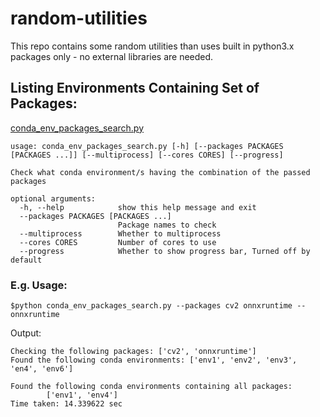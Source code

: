 # random-utilities

This repo contains some random utilities than uses built in python3.x packages only - no external libraries are needed.

## Listing Environments Containing Set of Packages: 

[conda_env_packages_search.py](https://github.com/mohamadmansourX/random-utilities/blob/main/conda_env_packages_search.py)

```
usage: conda_env_packages_search.py [-h] [--packages PACKAGES [PACKAGES ...]] [--multiprocess] [--cores CORES] [--progress]

Check what conda environment/s having the combination of the passed packages

optional arguments:
  -h, --help            show this help message and exit
  --packages PACKAGES [PACKAGES ...]
                        Package names to check
  --multiprocess        Whether to multiprocess
  --cores CORES         Number of cores to use
  --progress            Whether to show progress bar, Turned off by default
```

### E.g. Usage:

```
$python conda_env_packages_search.py --packages cv2 onnxruntime --onnxruntime
```

Output:
```
Checking the following packages: ['cv2', 'onnxruntime']
Found the following conda environments: ['env1', 'env2', 'env3', 'en4', 'env6']

Found the following conda environments containing all packages:
        ['env1', 'env4']
Time taken: 14.339622 sec
```
